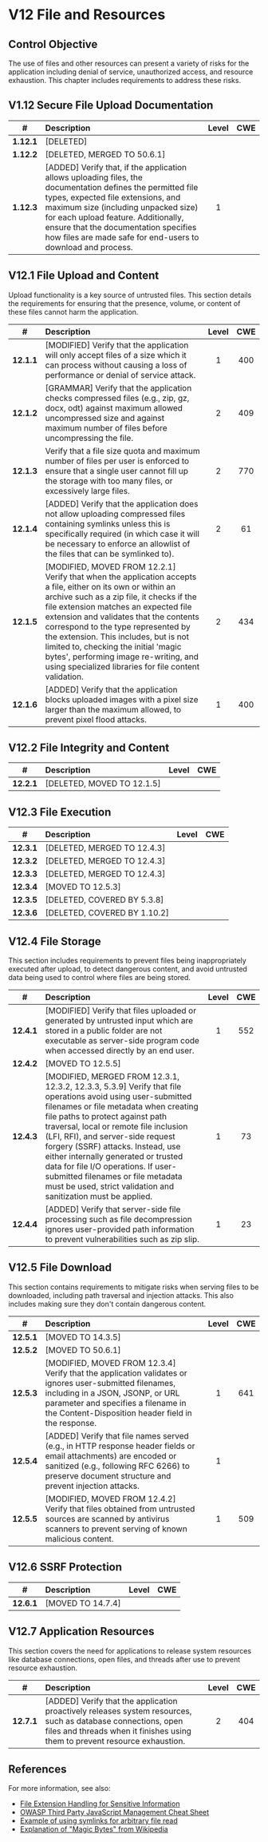 # V12 File and Resources

## Control Objective

The use of files and other resources can present a variety of risks for the application including denial of service, unauthorized access, and resource exhaustion. This chapter includes requirements to address these risks.

## V1.12 Secure File Upload Documentation

| # | Description | Level | CWE |
| :---: | :--- | :---: | :---: |
| **1.12.1** | [DELETED] | | |
| **1.12.2** | [DELETED, MERGED TO 50.6.1] | | |
| **1.12.3** | [ADDED] Verify that, if the application allows uploading files, the documentation defines the permitted file types, expected file extensions, and maximum size (including unpacked size) for each upload feature. Additionally, ensure that the documentation specifies how files are made safe for end-users to download and process. | 1 | |

## V12.1 File Upload and Content

Upload functionality is a key source of untrusted files. This section details the requirements for ensuring that the presence, volume, or content of these files cannot harm the application.

| # | Description | Level | CWE |
| :---: | :--- | :---: | :---: |
| **12.1.1** | [MODIFIED] Verify that the application will only accept files of a size which it can process without causing a loss of performance or denial of service attack. | 1 | 400 |
| **12.1.2** | [GRAMMAR] Verify that the application checks compressed files (e.g., zip, gz, docx, odt) against maximum allowed uncompressed size and against maximum number of files before uncompressing the file. | 2 | 409 |
| **12.1.3** | Verify that a file size quota and maximum number of files per user is enforced to ensure that a single user cannot fill up the storage with too many files, or excessively large files. | 2 | 770 |
| **12.1.4** | [ADDED] Verify that the application does not allow uploading compressed files containing symlinks unless this is specifically required (in which case it will be necessary to enforce an allowlist of the files that can be symlinked to). | 2 | 61 |
| **12.1.5** | [MODIFIED, MOVED FROM 12.2.1] Verify that when the application accepts a file, either on its own or within an archive such as a zip file, it checks if the file extension matches an expected file extension and validates that the contents correspond to the type represented by the extension. This includes, but is not limited to, checking the initial 'magic bytes', performing image re-writing, and using specialized libraries for file content validation. | 2 | 434 |
| **12.1.6** | [ADDED] Verify that the application blocks uploaded images with a pixel size larger than the maximum allowed, to prevent pixel flood attacks. | 1 | 400 |

## V12.2 File Integrity and Content

| # | Description | Level | CWE |
| :---: | :--- | :---: | :---: |
| **12.2.1** | [DELETED, MOVED TO 12.1.5] | | |

## V12.3 File Execution

| # | Description | Level | CWE |
| :---: | :--- | :---: | :---: |
| **12.3.1** | [DELETED, MERGED TO 12.4.3] | | |
| **12.3.2** | [DELETED, MERGED TO 12.4.3] | | |
| **12.3.3** | [DELETED, MERGED TO 12.4.3] | | |
| **12.3.4** | [MOVED TO 12.5.3] | | |
| **12.3.5** | [DELETED, COVERED BY 5.3.8] | | |
| **12.3.6** | [DELETED, COVERED BY 1.10.2] | | |

## V12.4 File Storage

This section includes requirements to prevent files being inappropriately executed after upload, to detect dangerous content, and avoid untrusted data being used to control where files are being stored.

| # | Description | Level | CWE |
| :---: | :--- | :---: | :---: |
| **12.4.1** | [MODIFIED] Verify that files uploaded or generated by untrusted input which are stored in a public folder are not executable as server-side program code when accessed directly by an end user. | 1 | 552 |
| **12.4.2** | [MOVED TO 12.5.5] | | |
| **12.4.3** | [MODIFIED, MERGED FROM 12.3.1, 12.3.2, 12.3.3, 5.3.9] Verify that file operations avoid using user-submitted filenames or file metadata when creating file paths to protect against path traversal, local or remote file inclusion (LFI, RFI), and server-side request forgery (SSRF) attacks. Instead, use either internally generated or trusted data for file I/O operations. If user-submitted filenames or file metadata must be used, strict validation and sanitization must be applied. | 1 | 73 |
| **12.4.4** | [ADDED] Verify that server-side file processing such as file decompression ignores user-provided path information to prevent vulnerabilities such as zip slip. | 1 | 23 |

## V12.5 File Download

This section contains requirements to mitigate risks when serving files to be downloaded, including path traversal and injection attacks. This also includes making sure they don't contain dangerous content.

| # | Description | Level | CWE |
| :---: | :--- | :---: | :---: |
| **12.5.1** | [MOVED TO 14.3.5] | | |
| **12.5.2** | [MOVED TO 50.6.1] | | |
| **12.5.3** | [MODIFIED, MOVED FROM 12.3.4] Verify that the application validates or ignores user-submitted filenames, including in a JSON, JSONP, or URL parameter and specifies a filename in the Content-Disposition header field in the response. | 1 | 641 |
| **12.5.4** | [ADDED] Verify that file names served (e.g., in HTTP response header fields or email attachments) are encoded or sanitized (e.g., following RFC 6266) to preserve document structure and prevent injection attacks. | 1 | |
| **12.5.5** | [MODIFIED, MOVED FROM 12.4.2] Verify that files obtained from untrusted sources are scanned by antivirus scanners to prevent serving of known malicious content. | 1 | 509 |

## V12.6 SSRF Protection

| # | Description | Level | CWE |
| :---: | :--- | :---: | :---: |
| **12.6.1** | [MOVED TO 14.7.4] | | |

## V12.7 Application Resources

This section covers the need for applications to release system resources like database connections, open files, and threads after use to prevent resource exhaustion.

| # | Description | Level | CWE |
| :---: | :--- | :---: | :---: |
| **12.7.1** | [ADDED] Verify that the application proactively releases system resources, such as database connections, open files and threads when it finishes using them to prevent resource exhaustion. | 2 | 404 |

## References

For more information, see also:

* [File Extension Handling for Sensitive Information](https://owasp.org/www-community/vulnerabilities/Unrestricted_File_Upload)
* [OWASP Third Party JavaScript Management Cheat Sheet](https://cheatsheetseries.owasp.org/cheatsheets/Third_Party_Javascript_Management_Cheat_Sheet.html)
* [Example of using symlinks for arbitrary file read](https://hackerone.com/reports/1439593)
* [Explanation of "Magic Bytes" from Wikipedia](https://en.wikipedia.org/wiki/List_of_file_signatures)
